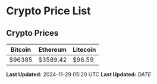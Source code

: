 # Crypto Price List

## Crypto Prices
| Bitcoin | Ethereum | Litecoin |
| ------- | -------- | -------- |
| $96385 | $3589.42 | $96.59 |
**Last Updated:** 2024-11-29 05:20 UTC
**Last Updated:** $DATE$
